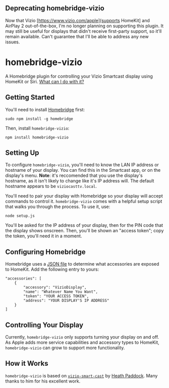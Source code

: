 ## Deprecating homebridge-vizio
Now that Vizio [https://www.vizio.com/apple](supports HomeKit] and AirPlay 2 out-of-the-box, I'm no longer planning on supporting this plugin. It may still be useful for displays that didn't receive first-party support, so it'll remain available. Can't guarantee that I'll be able to address any new issues.

# homebridge-vizio
A Homebridge plugin for controlling your Vizio Smartcast display using HomeKit or Siri. [What can I do with it?](#controlling-your-display)

## Getting Started
You'll need to install [Homebridge](https://github.com/nfarina/homebridge) first:

````
sudo npm install -g homebridge
````

Then, install `homebridge-vizio`:

````
npm install homebridge-vizio
````

## Setting Up
To configure `homebridge-vizio`, you'll need to know the LAN IP address or hostname of your display. You can find this in the Smartcast app, or on the display's menu.
**Note**: it's reccomended that you use the display's hostname, as it isn't likely to change like it's IP address will. The default hostname appears to be `viziocasttv.local`.

You'll need to pair your display with Homebridge so your display will accept commands to control it. `homebridge-vizio` comes with a helpful setup script that walks you through the process. To use it, use:

````
node setup.js
````

You'll be asked for the IP address of your display, then for the PIN code that the display shows onscreen. Then, you'll be shown an "access token"; copy the token, you'll need it in a moment.

## Configuring Homebridge
Homebridge uses a [JSON file](https://github.com/nfarina/homebridge#quick-overview) to determine what accessories are exposed to HomeKit. Add the following entry to yours:

````
"accessories": [
    {
        "accessory": "VizioDisplay",
        "name": "Whatever Name You Want",
        "token": "YOUR ACCESS TOKEN",
        "address": "YOUR DISPLAY'S IP ADDRESS"
    }
]
````

## Controlling Your Display
Currently, `homebridge-vizio` only supports turning your display on and off. As Apple adds more service capabilities and accessory types to HomeKit, `homebridge-vizio` can grow to support more functionality.

## How it Works
`homebridge-vizio` is based on [`vizio-smart-cast`](https://github.com/heathbar/vizio-smart-cast/blob/master/README.md) by [Heath Paddock](https://github.com/heathbar). Many thanks to him for his excellent work.
